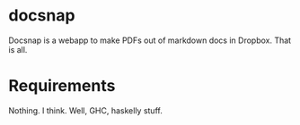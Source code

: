 docsnap
=======

Docsnap is a webapp to make PDFs out of markdown docs in Dropbox. That is all.

Requirements
============

Nothing. I think. Well, GHC, haskelly stuff.
